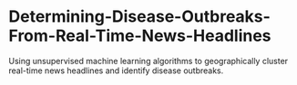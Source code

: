 # Determining-Disease-Outbreaks-From-Real-Time-News-Headlines
Using unsupervised machine learning algorithms to geographically cluster real-time news headlines and identify disease outbreaks.
